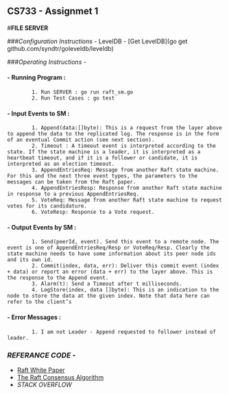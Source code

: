 ## CS733 - Assignmet 1
#**FILE SERVER**

###*Configuration Instructions -*
      LevelDB - [Get LevelDB](go get github.com/syndtr/goleveldb/leveldb)

###*Operating Instructions -*
####    - Running Program :
            1. Run SERVER : go run raft_sm.go
            2. Run Test Cases : go test
 
####     - Input Events to SM :
      
            1. Append(data:[]byte): This is a request from the layer above to append the data to the replicated log. The response is in the form of an eventual Commit action (see next section).
            2. Timeout : A timeout event is interpreted according to the state. If the state machine is a leader, it is interpreted as a heartbeat timeout, and if it is a follower or candidate, it is interpreted as an election timeout.
            3. AppendEntriesReq: Message from another Raft state machine. For this and the next three event types, the parameters to the messages can be taken from the Raft paper.
            4. AppendEntriesResp: Response from another Raft state machine in response to a previous AppendEntriesReq.
            5. VoteReq: Message from another Raft state machine to request votes for its candidature.
            6. VoteResp: Response to a Vote request.

####     - Output Events by SM :
            1. Send(peerId, event). Send this event to a remote node. The event is one of AppendEntriesReq/Resp or VoteReq/Resp. Clearly the state machine needs to have some information about its peer node ids and its own id.
            2. Commit(index, data, err): Deliver this commit event (index + data) or report an error (data + err) to the layer above. This is the response to the Append event.
            3. Alarm(t): Send a Timeout after t milliseconds.
            4. LogStore(index, data []byte): This is an indication to the node to store the data at the given index. Note that data here can refer to the client’s
            
####     - Error Messages :
            1. I am not Leader - Append requested to follower instead of leader.
         
### *REFERANCE CODE -*

  * [Raft White Paper](https://www.google.co.in/url?sa=t&rct=j&q=&esrc=s&source=web&cd=4&ved=0ahUKEwiR0eXE8obLAhWEkpQKHcDoDC8QFggxMAM&url=https%3A%2F%2Framcloud.stanford.edu%2Fraft.pdf&usg=AFQjCNE8XQb0VEwFmg-Xo5yUdZpYq7BEOg&sig2=gg3NMsReCvaVK6x3hjT1CA)
  * [The Raft Consensus Algorithm](https://raft.github.io)
  * *STACK OVERFLOW* 
  




